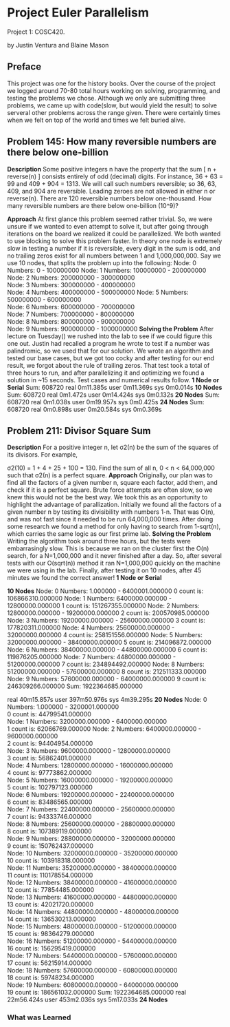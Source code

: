 # Project Euler Parallelism

Project 1: COSC420.

by Justin Ventura and Blaine Mason

## Preface

This project was one for the history books.  Over the course of the project we logged around 70-80 total hours working on solving, programming, and testing the problems we chose.  Although we only are submitting three problems, we came up with code(slow, but would yield the result) to solve serveral other problems across the range given.  There were certainly times when we felt on top of the world and times we felt buried alive.


## Problem 145: How many reversible numbers are there below one-billion
**Description**
Some positive integers n have the property that the sum [ n + reverse(n) ] consists entirely of odd (decimal) digits. For instance, 36 + 63 = 99 and 409 + 904 = 1313. We will call such numbers reversible; so 36, 63, 409, and 904 are reversible. Leading zeroes are not allowed in either n or reverse(n).
There are 120 reversible numbers below one-thousand.
How many reversible numbers are there below one-billion (10^9)?

**Approach**
At first glance this problem seemed rather trivial. So, we were unsure if we wanted to even attempt to solve it, but after going through iterations on the board we realized it could be parallelized.  We both wanted to use blocking to solve this problem faster.  In theory one node is extremely slow in testing a number if it is reversible, every digit in the sum is odd, and no trailing zeros exist for all numbers between 1 and 1,000,000,000. Say we use 10 nodes, that splits the problem up into the following:
Node: 0 Numbers: 0 - 100000000 
Node: 1 Numbers: 100000000 - 200000000 
Node: 2 Numbers: 200000000 - 300000000  
Node: 3 Numbers: 300000000 - 400000000  
Node: 4 Numbers: 400000000 - 500000000 
Node: 5 Numbers: 500000000 - 600000000   
Node: 6 Numbers: 600000000 - 700000000                                                                             
Node: 7 Numbers: 700000000 - 800000000                                                                                
Node: 8 Numbers: 800000000 - 900000000                                                                                                                                    
Node: 9 Numbers: 900000000 - 1000000000
**Solving the Problem**
After lecture on Tuesday() we rushed into the lab to see if we could figure this one out.  Justin had recalled a program he wrote to test if a number was palindromic, so we used that for our solution.  We wrote an algorithm and tested our base cases, but we got too cocky and after testing for our end result, we forgot about the rule of trailing zeros.  That test took a total of three hours to run, and after parallelizing it and optimizing we found a solution in ~15 seconds.
Test cases and numerical results follow.
**1 Node or Serial**
Sum: 608720
real    0m11.385s
user    0m11.369s
sys     0m0.014s
**10 Nodes**
Sum: 608720
real    0m1.472s
user    0m14.424s
sys     0m0.132s
**20 Nodes**
Sum: 608720
real    0m1.038s
user    0m19.957s
sys     0m0.425s 
**24 Nodes**
Sum: 608720
real    0m0.898s
user    0m20.584s
sys     0m0.369s

## Problem 211: Divisor Square Sum
**Description**
For a positive integer n, let σ2(n) be the sum of the squares of its divisors. For example,

σ2(10) = 1 + 4 + 25 + 100 = 130.
Find the sum of all n, 0 < n < 64,000,000 such that σ2(n) is a perfect square.
**Approach**
Originally, our plan was to find all the factors of a given number n, square each factor, add them, and check if it is a perfect square.  Brute force attempts are often slow, so we knew this would not be the best way.  We took this as an opportunity to highlight the advantage of parallization.  Initially we found all the factors of a given number n by testing its divisibility with numbers 1-n.  That was O(n), and was not fast since it needed to be run 64,000,000 times.  After doing some research we found a method for only having to search from 1-sqrt(n), which carries the same logic as our first prime lab.
**Solving the Problem**
Writing the algorithm took around three hours, but the tests were embarrasingly slow.  This is because we ran on the cluster first the O(n) search, for a N=1,000,000 and it never finished after a day.  So, after several tests with our O(sqrt(n)) method it ran N=1,000,000 quickly on the machine we were using in the lab.  Finally, after testing it on 10 nodes, after 45 minutes we found the correct answer!
**1 Node or Serial**

**10 Nodes**
Node: 0 Numbers: 1.000000 - 6400001.000000
0 count is: 106866310.000000
Node: 1 Numbers: 6400000.000000 - 12800000.000000
1 count is: 151267355.000000
Node: 2 Numbers: 12800000.000000 - 19200000.000000
2 count is: 200570985.000000
Node: 3 Numbers: 19200000.000000 - 25600000.000000
3 count is: 177820311.000000
Node: 4 Numbers: 25600000.000000 - 32000000.000000
4 count is: 258151556.000000
Node: 5 Numbers: 32000000.000000 - 38400000.000000
5 count is: 214096872.000000
Node: 6 Numbers: 38400000.000000 - 44800000.000000
6 count is: 119876205.000000
Node: 7 Numbers: 44800000.000000 - 51200000.000000
7 count is: 234894492.000000
Node: 8 Numbers: 51200000.000000 - 57600000.000000
8 count is: 212511333.000000
Node: 9 Numbers: 57600000.000000 - 64000000.000000
9 count is: 246309266.000000
Sum: 1922364685.000000

real    40m15.857s
user    397m50.976s
sys     4m39.295s
**20 Nodes**
Node: 0 Numbers: 1.000000 - 3200001.000000                                                 
0 count is: 44799541.000000                                                                                           
Node: 1 Numbers: 3200000.000000 - 6400000.000000                                                                     
1 count is: 62066769.000000
Node: 2 Numbers: 6400000.000000 - 9600000.000000                                                                      
2 count is: 94404954.000000                                                                                           
Node: 3 Numbers: 9600000.000000 - 12800000.000000                                                                     
3 count is: 56862401.000000                                                                                           
Node: 4 Numbers: 12800000.000000 - 16000000.000000                                                                    
4 count is: 97773862.000000                                                                                          
Node: 5 Numbers: 16000000.000000 - 19200000.000000                                                                   
5 count is: 102797123.000000                                                                                          
Node: 6 Numbers: 19200000.000000 - 22400000.000000                                                                    
6 count is: 83486565.000000                                                                                           
Node: 7 Numbers: 22400000.000000 - 25600000.000000                                                                    
7 count is: 94333746.000000                                                                                           
Node: 8 Numbers: 25600000.000000 - 28800000.000000                                                                    
8 count is: 107389119.000000                                                                                          
Node: 9 Numbers: 28800000.000000 - 32000000.000000                                                                    
9 count is: 150762437.000000                                                                                          
Node: 10 Numbers: 32000000.000000 - 35200000.000000                                                                   
10 count is: 103918318.000000                                                                                         
Node: 11 Numbers: 35200000.000000 - 38400000.000000                                                                   
11 count is: 110178554.000000         
Node: 12 Numbers: 38400000.000000 - 41600000.000000                                                                   
12 count is: 77854485.000000                                                                                          
Node: 13 Numbers: 41600000.000000 - 44800000.000000                                                                   
13 count is: 42021720.000000                                                                                          
Node: 14 Numbers: 44800000.000000 - 48000000.000000                                                                   
14 count is: 136530213.000000                                                                                         
Node: 15 Numbers: 48000000.000000 - 51200000.000000                                                                   
15 count is: 98364279.000000                                                                                          
Node: 16 Numbers: 51200000.000000 - 54400000.000000                                                                   
16 count is: 156295419.000000                                                                                         
Node: 17 Numbers: 54400000.000000 - 57600000.000000                                                                   
17 count is: 56215914.000000                                                                                          
Node: 18 Numbers: 57600000.000000 - 60800000.000000                                                                   
18 count is: 59748234.000000                                                                                          
Node: 19 Numbers: 60800000.000000 - 64000000.000000                                                                   
19 count is: 186561032.000000
Sum: 1922364685.000000
real    22m56.424s
user    453m2.036s
sys     5m17.033s 
**24 Nodes**

### What was Learned

